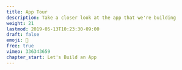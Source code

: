 ```yaml
---
title: App Tour
description: Take a closer look at the app that we're building
weight: 21
lastmod: 2019-05-13T10:23:30-09:00
draft: false
emoji: 🎫
free: true
vimeo: 336343659
chapter_start: Let's Build an App
---
```

